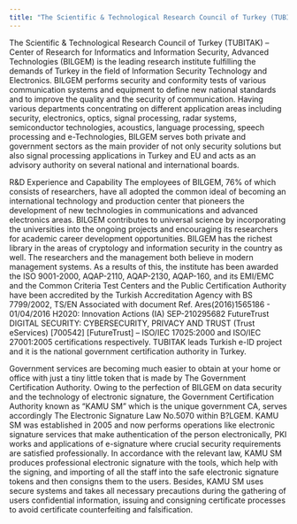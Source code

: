 ```yaml
---
title: "The Scientific & Technological Research Council of Turkey (TUBITAK)"
---
```


The Scientific & Technological Research Council of Turkey (TUBITAK) – Center of Research for Informatics and Information Security, Advanced Technologies (BILGEM) is the leading research institute fulfilling the demands of Turkey in the field of Information Security Technology and Electronics. BILGEM performs security and conformity tests of various communication systems and equipment to define new national standards and to improve the quality and the security of communication. Having various departments concentrating on different application areas including security, electronics, optics, signal processing, radar systems, semiconductor technologies, acoustics, language processing, speech processing and e-Technologies, BILGEM serves both private and government sectors as the main provider of not only security solutions but also signal processing applications in Turkey and EU and acts as an advisory authority on several national and international boards.

R&D Experience and Capability
The employees of BILGEM, 76% of which consists of researchers, have all adopted the common ideal of becoming an international technology and production center that pioneers the development of new technologies in communications and advanced electronics areas. BILGEM contributes to universal science by incorporating the universities into the ongoing projects and encouraging its researchers for academic career development opportunities. BILGEM has the richest library in the areas of cryptology and information security in the country as well. The researchers and the management both believe in modern management systems. As a results of this, the institute has been awarded the ISO 9001-2000, AQAP-2110, AQAP-2130, AQAP-160, and its EMI/EMC and the Common Criteria Test Centers and the Public Certification Authority have been accredited by the Turkish Accreditation Agency with BS 7799/2002, TS/EN Associated with document Ref. Ares(2016)1565186 - 01/04/2016 H2020: Innovation Actions (IA) SEP-210295682 FutureTrust DIGITAL SECURITY: CYBERSECURITY, PRIVACY AND TRUST (Trust eServices) [700542] [FutureTrust] – ISO/IEC 17025:2000 and ISO/IEC 27001:2005 certifications respectively. TUBITAK leads Turkish e-ID project and it is the national government certification authority in Turkey.

Government services are becoming much easier to obtain at your home or office with just a tiny little token that is made by The Government Certification Authority. Owing to the perfection of BILGEM on data security and the technology of electronic signature, the Government Certification Authority known as “KAMU SM” which is the unique government CA, serves accordingly The Electronic Signature Law No.5070 within B?LGEM. KAMU SM was established in 2005 and now performs operations like electronic signature services that make authentication of the person electronically, PKI works and applications of e-signature where crucial security requirements are satisfied professionally.
In accordance with the relevant law, KAMU SM produces professional electronic signature with the tools, which help with the signing, and importing of all the staff into the safe electronic signature tokens and then consigns them to the users. Besides, KAMU SM uses secure systems and takes all necessary precautions during the gathering of users confidential information, issuing and consigning certificate processes to avoid certificate counterfeiting and falsification.

